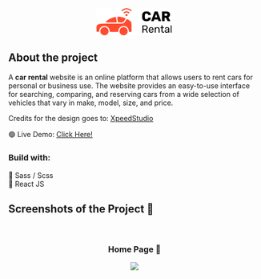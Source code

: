<div align='center'><img style="width:30%"/ src="./src/images/logo/logo.png"></div>

<h2>About the project</h2>

  <p>A <b>car rental</b> website is an online platform that allows users to rent cars for personal or business use. The website provides an easy-to-use interface for searching, comparing, and reserving cars from a wide selection of vehicles that vary in make, model, size, and price.</p>

<p>Credits for the design goes to: <a href='https://xpeedstudio.com/' target="_blank">XpeedStudio</a></p>

🟢 Live Demo: <a href='https://car-rental-mersad.netlify.app/' target="_blank">Click Here!</a>

<h3>Build with:</h3>

🔨 Sass / Scss <br>
🔨 React JS

<h2>Screenshots of the Project 📸</h2>
<br>
<h3 align='center'>Home Page 🏡</h3>


<div align='center'>
<img src='https://github.com/mersad98/car-rental/assets/141646504/b9561ee4-a852-43be-ac3f-3bc0119d5a33'
</div>
